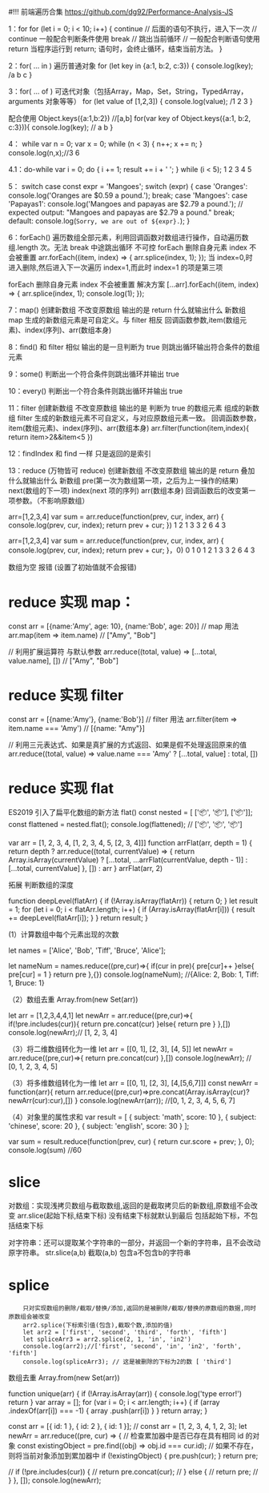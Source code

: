 #!!! 前端遍历合集
https://github.com/dg92/Performance-Analysis-JS

1：for
for (let i = 0; i < 10; i++) {
continue // 后面的语句不执行，进入下一次 // continue 一般配合判断条件使用
break // 跳出当前循环 // 一般配合判断语句使用
return 当程序运行到 return; 语句时，会终止循环，结束当前方法。
}

2：for( ... in )   遍历普通对象
for (let key in {a:1, b:2, c:3}) {
console.log(key); /a b c
}

3：for( ... of )  可迭代对象（包括Array，Map，Set，String，TypedArray，arguments 对象等等）
for (let value of [1,2,3]) {
console.log(value); /1 2 3
}

配合使用 Object.keys({a:1,b:2}) //[a,b]
for(var key of Object.keys({a:1, b:2, c:3})){
console.log(key); // a b
}

4： while
var n = 0;
var x = 0;
while (n < 3) {
n++;
x += n;
}
console.log(n,x);//3 6

4.1：do-while
var i = 0;
do {
i += 1;
result += i + ' ';
} while (i < 5); 1 2 3 4 5

5： switch case
const expr = 'Mangoes';
switch (expr) {
case 'Oranges':
console.log('Oranges are $0.59 a pound.');
break;
case 'Mangoes':
case 'Papayas1':
console.log('Mangoes and papayas are $2.79 a pound.');
// expected output: "Mangoes and papayas are $2.79 a pound."
break;
default:
console.log(`Sorry, we are out of ${expr}.`);
}

6：forEach()
遍历数组全部元素，利用回调函数对数组进行操作，自动遍历数组.length 次。无法 break 中途跳出循环 不可控
forEach 删除自身元素 index 不会被重置
arr.forEach((item, index) => {
arr.splice(index, 1);
}); 当 index=0,时 进入删除,然后进入下一次遍历 index=1,而此时 index=1 的项是第三项

forEach 删除自身元素 index 不会被重置 解决方案
[...arr].forEach((item, index) => {
arr.splice(index, 1);
console.log(1);
});

7：map()
创建新数组 不改变原数组 输出的是 return 什么就输出什么 新数组
map 生成的新数组元素是可自定义。与 filter 相反
回调函数参数,item(数组元素)、index(序列)、arr(数组本身)

8：find()
和 filter 相似 输出的是一旦判断为 true 则跳出循环输出符合条件的数组元素

9：some()
判断出一个符合条件则跳出循环并输出 true

10：every()
判断出一个符合条件则跳出循环并输出 true

11：filter
创建新数组 不改变原数组 输出的是 判断为 true 的数组元素 组成的新数组
filter 生成的新数组元素不可自定义，与对应原数组元素一致。
回调函数参数，item(数组元素)、index(序列)、arr(数组本身)
arr.filter(function(item,index){ return item>2&&item<5 })

12：findIndex 和 find 一样 只是返回的是索引

13：reduce (万物皆可 reduce)
创建新数组 不改变原数组 输出的是 return 叠加什么就输出什么 新数组
pre(第一次为数组第一项，之后为上一操作的结果)
next(数组的下一项)
index(next 项的序列)
arr(数组本身)
回调函数后的改变第一项参数。（不影响原数组）

arr=[1,2,3,4]
var sum = arr.reduce(function(prev, cur, index, arr) {
console.log(prev, cur, index);
return prev + cur;
})
1 2 1
3 3 2
6 4 3

arr=[1,2,3,4]
var sum = arr.reduce(function(prev, cur, index, arr) {
console.log(prev, cur, index);
return prev + cur;
}，0)
0 1 0
1 2 1
3 3 2
6 4 3

数组为空 报错 (设置了初始值就不会报错)

# reduce 实现 map：

const arr = [{name:'Amy', age: 10}, {name:'Bob', age: 20}]
// map 用法
arr.map(item => item.name) // ["Amy", "Bob"]

// 利用扩展运算符 与默认参数
arr.reduce((total, value) => [...total, value.name], [])
// ["Amy", "Bob"]

# reduce 实现 filter

const arr = [{name:'Amy'}, {name:'Bob'}]
// filter 用法
arr.filter(item => item.name === 'Amy') // [{name: "Amy"}]

// 利用三元表达式、如果是真扩展的方式返回、如果是假不处理返回原来的值
arr.reduce((total, value) => value.name === 'Amy' ? [...total, value] : total, [])

# reduce 实现 flat

ES2019 引入了扁平化数组的新方法 flat()
const nested = [ ['📦', '📦'], ['📦']];
const flattened = nested.flat();
console.log(flattened);
// ['📦', '📦', '📦']

var arr = [1, 2, 3, 4, [1, 2, 3, 4, 5, [2, 3, 4]]]
function arrFlat(arr, depth = 1) {
return depth
? arr.reduce((total, currentValue) => {
return Array.isArray(currentValue) ? [...total, ...arrFlat(currentValue, depth - 1)] : [...total, currentValue]
}, [])
: arr
}
arrFlat(arr, 2)

拓展 判断数组的深度

function deepLevel(flatArr) {
if (!Array.isArray(flatArr)) {
return 0;
}
let result = 1;
for (let i = 0; i < flatArr.length; i++) {
if (Array.isArray(flatArr[i])) {
result += deepLevel(flatArr[i]);
}
}
return result;
}

(1）计算数组中每个元素出现的次数

let names = ['Alice', 'Bob', 'Tiff', 'Bruce', 'Alice'];

let nameNum = names.reduce((pre,cur)=>{
if(cur in pre){
pre[cur]++
}else{
pre[cur] = 1
}
return pre
},{})
console.log(nameNum); //{Alice: 2, Bob: 1, Tiff: 1, Bruce: 1}

（2）数组去重
Array.from(new Set(arr))

let arr = [1,2,3,4,4,1]
let newArr = arr.reduce((pre,cur)=>{
if(!pre.includes(cur)){
return pre.concat(cur)
}else{
return pre
}
},[])
console.log(newArr);// [1, 2, 3, 4]

（3）将二维数组转化为一维
let arr = [[0, 1], [2, 3], [4, 5]]
let newArr = arr.reduce((pre,cur)=>{
return pre.concat(cur)
},[])
console.log(newArr); // [0, 1, 2, 3, 4, 5]

（3）将多维数组转化为一维
let arr = [[0, 1], [2, 3], [4,[5,6,7]]]
const newArr = function(arr){
return arr.reduce((pre,cur)=>pre.concat(Array.isArray(cur)?newArr(cur):cur),[])
}
console.log(newArr(arr)); //[0, 1, 2, 3, 4, 5, 6, 7]

（4）对象里的属性求和
var result = [
{
subject: 'math',
score: 10
},
{
subject: 'chinese',
score: 20
},
{
subject: 'english',
score: 30
}
];

var sum = result.reduce(function(prev, cur) {
return cur.score + prev;
}, 0);
console.log(sum) //60

# slice

对数组：实现浅拷贝数组与截取数组,返回的是截取拷贝后的新数组,原数组不会改变
      arr.slice(起始下标,结束下标) 没有结束下标就默认到最后 包括起始下标，不包括结束下标

对字符串：还可以提取某个字符串的一部分，并返回一个新的字符串，且不会改动原字符串。
        str.slice(a,b) 截取(a,b) 包含a不包含b的字符串

# splice
        只对实现数组的删除/截取/替换/添加,返回的是被删除/截取/替换的原数组的数据,同时原数组会被改变
        arr2.splice(下标索引值(包含),截取个数,添加的值)
        let arr2 = ['first', 'second', 'third', 'forth', 'fifth']
        let spliceArr3 = arr2.splice(2, 1, 'in', 'in2') 
        console.log(arr2);//['first', 'second', 'in', 'in2', 'forth', 'fifth']
        console.log(spliceArr3); // 这是被删除的下标为2的数 [ 'third']

<!-- 拓展 -->

数组去重
Array.from(new Set(arr))

function unique(arr) {
if (!Array.isArray(arr)) {
console.log('type error!')
return
}
var array = [];
for (var i = 0; i < arr.length; i++) {
if (array .indexOf(arr[i]) === -1) {
array .push(arr[i])
}
}
return array;
}

const arr = [{ id: 1 }, { id: 2 }, { id: 1 }];
// const arr = [1, 2, 3, 4, 1, 2, 3];
let newArr = arr.reduce((pre, cur) => {
// 检查累加器中是否已存在具有相同 id 的对象
const existingObject = pre.find((obj) => obj.id === cur.id);
// 如果不存在，则将当前对象添加到累加器中
if (!existingObject) {
pre.push(cur);
}
return pre;

// if (!pre.includes(cur)) {
// return pre.concat(cur);
// } else {
// return pre;
// }
}, []);
console.log(newArr);
